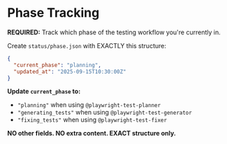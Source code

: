 # Phase Tracking

**REQUIRED:** Track which phase of the testing workflow you're currently in.

Create `status/phase.json` with EXACTLY this structure:

```json
{
  "current_phase": "planning",
  "updated_at": "2025-09-15T10:30:00Z"
}
```

**Update `current_phase` to:**
- `"planning"` when using `@playwright-test-planner`
- `"generating_tests"` when using `@playwright-test-generator`  
- `"fixing_tests"` when using `@playwright-test-fixer`

**NO other fields. NO extra content. EXACT structure only.**
